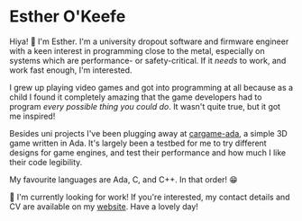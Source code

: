 # Esther O'Keefe 

Hiya! 👋 I'm Esther. I'm a university dropout software and 
firmware engineer with a keen interest in programming close to the metal, 
especially on systems which are performance- or safety-critical. 
If it *needs* to work, and work fast enough, I'm interested.

I grew up playing video games and got into programming at all because as 
a child I found it completely amazing that the game developers had to 
program *every possible thing you could do*. 
It wasn't quite true, but it got me inspired!

Besides uni projects I've been plugging away at [cargame-ada](https://github.com/esthermations/cargame-ada),
a simple 3D game written in Ada. It's largely been a testbed for me to try 
different designs for game engines, and test their performance and how much 
I like their code legibility.

My favourite languages are Ada, C, and C++. In that order! 😁

🧳 I'm currently looking for work! If you're interested, my contact 
details and CV are available on my [website](https://esther.okeefe.lgbt). 
Have a lovely day!

